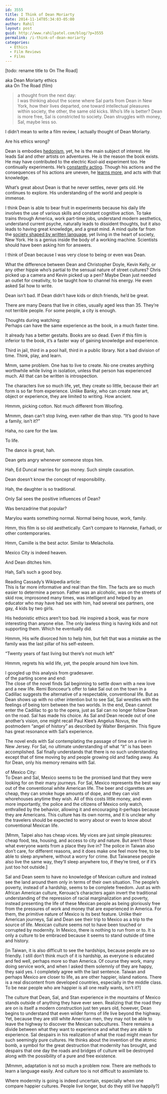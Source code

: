 ```yaml
---
id: 3555
title: I Think of Dean Moriarty
date: 2014-11-14T05:34:03-05:00
author: Rahil
layout: post
guid: http://www.rahilpatel.com/blog/?p=3555
permalink: /i-think-of-dean-moriarty
categories:
  - Ethics
  - Film Reviews
  - Films
---
```

[todo: rename title to On The Road]

aka Dean Moriarty ethics  
aka On The Road (film)

> a thought from the next day:  
> I was thinking about the scene where Sal parts from Dean in New York, how their lives departed, one toward intellectual pleasures within society, the other, the same old kicks. Who’s life is better? Dean is more free, Sal is constricted to society. Dean struggles with money, Sal, maybe less so.

I didn&#8217;t mean to write a film review, I actually thought of Dean Moriarty.

Are his ethics wrong?

Dean is embodies [hedonism](http://www.rahilpatel.com/blog/hedonism "Hedonism"), yet, he is the main subject of interest. He leads Sal and other artists on adventures. He _is_ the reason the book exists. He may have contributed to the electric Kool-aid experiment too. He continually experiments. He&#8217;s [constantly acting](http://www.rahilpatel.com/blog/constant-action-ethics "Constant Action Ethics"). Though his actions and the consequences of his actions are uneven, he [learns more](http://www.rahilpatel.com/blog/hedonism-and-wisdom "Hedonism and Wisdom"), and acts with that knowledge.

What&#8217;s great about Dean is that he never settles, never gets old. He continues to explore. His understanding of the world and people is immense.

I think Dean is able to bear fruit in experiments because his daily life involves the use of various skills and constant cognitive action. To take trains through America, work part-time jobs, understand modern aesthetics, understand current psyche, naturally leads to dissident thoughts, but it also leads to having great knowledge, and a great mind. A mind quite far from the [society shaped by written language](http://www.rahilpatel.com/blog/verbal-language-and-written-language "Verbal Language and Written Language"), yet living in the heart of society, New York. He is a genius inside the body of a working machine. Scientists should have been asking him for answers.

I think of Dean because I was very close to being or even was Dean.

What the difference between Dean and Christopher Doyle, Kevin Kelly, or any other hippie who&#8217;s partial to the sensual nature of street cultures? Chris picked up a camera and Kevin picked up a pen? Maybe Dean just needed an outlet for creativity, to be taught how to channel his energy. He even asked Sal how to write.

Dean isn&#8217;t bad. If Dean didn&#8217;t have kids or ditch friends, he&#8217;d be great.

There are many Deans that live in cities, usually aged less than 35. They&#8217;re not terrible people. For some people, a city is enough.

Thoughts during watching:  
Perhaps can have the same experience as the book, in a much faster time.

It already has a better gestalts. Books are so dead. Even if this film is inferior to the book, it&#8217;s a faster way of gaining knowledge and experience.

Third in jail, third in a pool hall, third in a public library. Not a bad division of time. Think, play, and learn.

Mmm, same problem. One has to live to create. No one creates anything worthwhile while living in isolation, unless that person has experienced much. All that can be written is introspection.

The characters live so much life, yet, they create so little, because their art form is so far from experience. Unlike Banky, who can create new art, object or experience, they are limited to writing. How ancient.

Hmmm, picking cotton. Not much different from Woofing.

Mmmm, dean can&#8217;t stop living, even rather die than stop. &#8220;It&#8217;s good to have a family, isn&#8217;t it?&#8221;

Haha, no care for the law.

To life.

The dance is great, hah.

Dean gets angry whenever someone stops him.

Hah, Ed Duncal marries for gas money. Such simple causation.

Dean doesn&#8217;t know the concept of responsibility.

Hah, the daughter is so traditional.

Only Sal sees the positive influences of Dean?

Was benzadrine that popular?

Marylou wants something normal. Normal being house, work, family.

Hmm, this film is so old aesthetically. Can&#8217;t compare to Hanneke, Farhadi, or other contemporaries.

Hmm, Camille is the best actor. Similar to Melacholia.

Mexico City is indeed heaven.

And Dean ditches him.

Hah, Sal&#8217;s such a good boy.

Reading Cassady&#8217;s Wikipedia article:  
This is far more informative and real than the film. The facts are so much easier to determine a person. Father was an alcoholic, was on the streets of skid row, improsoned many times, was intelligent and helped by an educator who may have had sex with him, had several sex partners, one gay, 4 kids by two girls.

His hedonistic ethics aren&#8217;t too bad. He inspired a book, was far more interesting than anyone else. The only lawless thing is having kids and not supporting them. Which he eventually did.

Hmmm, His wife divorced him to help him, but felt that was a mistake as the family was the last pillar of his self-esteem.

&#8220;Twenty years of fast living but there&#8217;s not much left&#8221;

Hmmm, regrets his wild life, yet, the people around him love him.

I googled up this analysis from gradesaver.  
of the parting scene and end:  
The close of the novel finds Sal beginning to settle down with a new love and a new life. Remi Boncoeur&#8217;s offer to take Sal out on the town in a Cadillac suggests the alternative of a respectable, conventional life. But as Dean shows up with no other intention but to see Sal, Sal wrestles with the feelings of being torn between the two worlds. In the end, Dean cannot enter the Cadillac to go to the opera, just as Sal can no longer follow Dean on the road. Sal has made his choice. As Sal and Dean recede out of one another&#8217;s vision, one might recall Paul Klee&#8217;s Angelus Novus, the postmodern &#8220;angel of history&#8221; as described by Walter Benjamin. This figure has great resonance with Sal&#8217;s experience.

The novel ends with Sal contemplating the passage of time on a river in New Jersey. For Sal, no ultimate understanding of what &#8220;it&#8221; is has been accomplished. Sal finally understands that there is no such understanding except that of time moving by and people growing old and fading away. As for Dean, only his memory remains with Sal.

of Mexico City:  
To Dean and Sal, Mexico seems to be the promised land that they were looking for on their many journeys. For Sal, Mexico represents the best way out of the conventional white American life. The beer and cigarettes are cheap, they can smoke huge amounts of dope, and they can visit whorehouses anytime they wish. All of this costs little money, and even more importantly, the police and the citizens of Mexico only watch, enthralled by the behavior, allowing it and encouraging it-perhaps because they are Americans. This culture has its own norms, and it is unclear why the travelers should be expected to worry about or even to know about conventional Mexican life.

[Mmm, Taipei also has cheap vices. My vices are just simple pleasures: cheap food, tea, housing, and access to city and nature. But aren&#8217;t those what everyone wants from a place they live in? The police in Taiwan also don&#8217;t care, for different reasons, and it does make one feel more free, to be able to sleep anywhere, without a worry for crime. But Taiwanese people also live the same way, they&#8217;ll sleep anywhere too, if they&#8217;re tired, or if it&#8217;s just too hot outside.]

Sal and Dean seem to have no knowledge of Mexican culture and instead see the land around them only in terms of their own situation. The people&#8217;s poverty, instead of a hardship, seems to be complete freedom. Just as with African American culture, Kerouac&#8217;s characters again invert the traditional understanding of the repression of racial marginalization and poverty, instead presenting the life of these Mexican people as being gloriously free from the pressures of work and money that are experienced in America. For them, the primitive nature of Mexico is its best feature. Unlike their American journeys, Sal and Dean see their trip to Mexico as a trip to the source of life. Mexican culture seems not to have been touched or corrupted by modernity. In Mexico, there is nothing to run from or to. It is only a culture to be embraced because it seems to stand outside of time and history.

[in Taiwan, it is also difficult to see the hardships, because people are so friendly. I still don&#8217;t think much of it is hardship, as everyone is educated and fed well, perhaps more so than America. Of course they work, many doing service work, and when I asked them solemnly of they are happy, they said yes. I completely agree with the last sentence. Taiwan and perhaps Mexico are closer to life, as are other happier, island nations. There is a real discontent from developed countries, especially in the middle class. To be near people who are happier is all one really wants, isn&#8217;t it?]

The culture that Dean, Sal, and Stan experience in the mountains of Mexico stands outside of anything they have ever seen. Realizing that the road they are on is itself a modern construction just ten years old, however, Dean begins to understand that even wilder forms of life live beyond the highway. Yet, because they are still white American men, they may not be able to leave the highway to discover the Mexican subcultures. There remains a divide between what they want to experience and what they are able to experience. Sal despairs in his realization of what the road might mean for such seemingly pure cultures. He thinks about the invention of the atomic bomb, a symbol for the great destruction that modernity has brought, and despairs that one day the roads and bridges of culture will be destroyed along with the possibility of a pure and free existence.

[Mmmm, adaptation is not so much a problem now. There are methods to learn a language easily. And culture too is not difficult to assimilate to.

Where modernity is going is indeed uncertain, especially when one compare happier cultures. People live longer, but do they still live happily?]